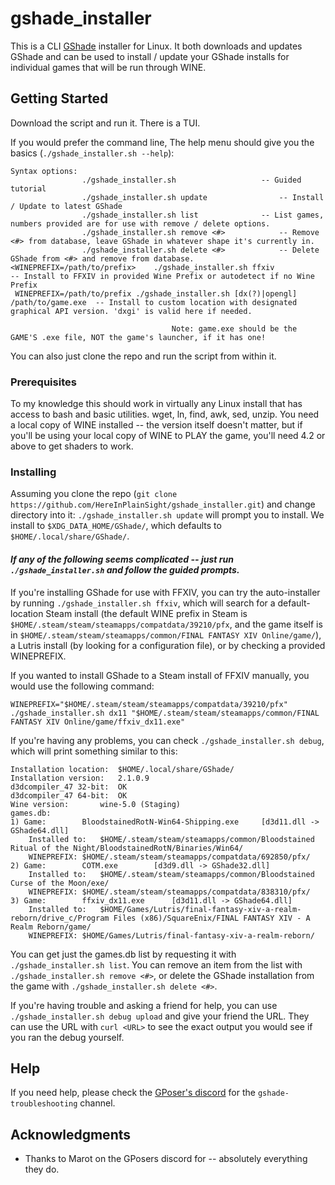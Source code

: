 # gshade_installer

This is a CLI [GShade](https://gposers.com/gshade/) installer for Linux.  It both downloads and updates GShade and can be used to install / update your GShade installs for individual games that will be run through WINE.

## Getting Started

Download the script and run it.  There is a TUI.

If you would prefer the command line, The help menu should give you the basics (`./gshade_installer.sh --help`):
```
Syntax options:
				./gshade_installer.sh					-- Guided tutorial
				./gshade_installer.sh update				-- Install / Update to latest GShade
				./gshade_installer.sh list				-- List games, numbers provided are for use with remove / delete options.
				./gshade_installer.sh remove <#>			-- Remove <#> from database, leave GShade in whatever shape it's currently in.
				./gshade_installer.sh delete <#>			-- Delete GShade from <#> and remove from database.
<WINEPREFIX=/path/to/prefix>	./gshade_installer.sh ffxiv				-- Install to FFXIV in provided Wine Prefix or autodetect if no Wine Prefix
 WINEPREFIX=/path/to/prefix	./gshade_installer.sh [dx(?)|opengl] /path/to/game.exe	-- Install to custom location with designated graphical API version. 'dxgi' is valid here if needed.

									Note: game.exe should be the GAME'S .exe file, NOT the game's launcher, if it has one!
```
You can also just clone the repo and run the script from within it.

### Prerequisites

To my knowledge this should work in virtually any Linux install that has access to bash and basic utilities.  wget, ln, find, awk, sed, unzip.  You need a local copy of WINE installed -- the version itself doesn't matter, but if you'll be using your local copy of WINE to PLAY the game, you'll need 4.2 or above to get shaders to work.

### Installing

Assuming you clone the repo (`git clone https://github.com/HereInPlainSight/gshade_installer.git`) and change directory into it:
`./gshade_installer.sh update` will prompt you to install.  We install to `$XDG_DATA_HOME/GShade/`, which defaults to `$HOME/.local/share/GShade/`.

#### ***If any of the following seems complicated -- just run `./gshade_installer.sh` and follow the guided prompts.***

If you're installing GShade for use with FFXIV, you can try the auto-installer by running `./gshade_installer.sh ffxiv`, which will search for a default-location Steam install (the default WINE prefix in Steam is `$HOME/.steam/steam/steamapps/compatdata/39210/pfx`, and the game itself is in `$HOME/.steam/steam/steamapps/common/FINAL FANTASY XIV Online/game/`), a Lutris install (by looking for a configuration file), or by checking a provided WINEPREFIX.

If you wanted to install GShade to a Steam install of FFXIV manually, you would use the following command:
```
WINEPREFIX="$HOME/.steam/steam/steamapps/compatdata/39210/pfx" ./gshade_installer.sh dx11 "$HOME/.steam/steam/steamapps/common/FINAL FANTASY XIV Online/game/ffxiv_dx11.exe"
```

If you're having any problems, you can check `./gshade_installer.sh debug`, which will print something similar to this:
```
Installation location:	$HOME/.local/share/GShade/
Installation version:	2.1.0.9
d3dcompiler_47 32-bit:	OK
d3dcompiler_47 64-bit:	OK
Wine version:		wine-5.0 (Staging)
games.db:
1) Game:		BloodstainedRotN-Win64-Shipping.exe		[d3d11.dll -> GShade64.dll] 
	Installed to:	$HOME/.steam/steam/steamapps/common/Bloodstained Ritual of the Night/BloodstainedRotN/Binaries/Win64/
	WINEPREFIX:	$HOME/.steam/steam/steamapps/compatdata/692850/pfx/
2) Game:		COTM.exe		[d3d9.dll -> GShade32.dll] 
	Installed to:	$HOME/.steam/steam/steamapps/common/Bloodstained Curse of the Moon/exe/
	WINEPREFIX:	$HOME/.steam/steam/steamapps/compatdata/838310/pfx/
3) Game:		ffxiv_dx11.exe		[d3d11.dll -> GShade64.dll]
	Installed to:	$HOME/Games/Lutris/final-fantasy-xiv-a-realm-reborn/drive_c/Program Files (x86)/SquareEnix/FINAL FANTASY XIV - A Realm Reborn/game/
	WINEPREFIX:	$HOME/Games/Lutris/final-fantasy-xiv-a-realm-reborn/
```

You can get just the games.db list by requesting it with `./gshade_installer.sh list`.  You can remove an item from the list with `./gshade_installer.sh remove <#>`, or delete the GShade installation from the game with `./gshade_installer.sh delete <#>`.

If you're having trouble and asking a friend for help, you can use `./gshade_installer.sh debug upload` and give your friend the URL.  They can use the URL with `curl <URL>` to see the exact output you would see if you ran the debug yourself.

## Help

If you need help, please check the [GPoser's discord](https://discord.gg/gposers) for the `gshade-troubleshooting` channel.

## Acknowledgments

* Thanks to Marot on the GPosers discord for -- absolutely everything they do.

